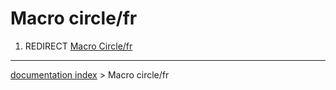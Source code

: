 # Macro circle/fr
1.  REDIRECT [Macro Circle/fr](Macro_Circle/fr.md)

---
[documentation index](../README.md) > Macro circle/fr
